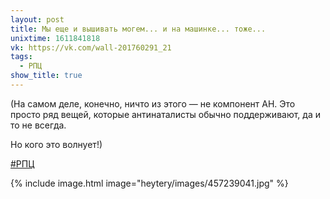 ```yaml
---
layout: post
title: Мы еще и вышивать могем... и на машинке... тоже...
unixtime: 1611841818
vk: https://vk.com/wall-201760291_21
tags:
  - РПЦ
show_title: true
---
```

(На самом деле, конечно, ничто из этого — не компонент АН. Это просто ряд вещей, которые антинаталисты обычно поддерживают, да и то не всегда. 

Но кого это волнует!)

[#РПЦ](poisk.html#РПЦ)

{% include image.html image="heytery/images/457239041.jpg" %}